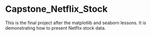 # Capstone_Netflix_Stock

This is the final project after the matplotlib and seaborn lessons. It is demonstrating how to present Netflix stock data.
